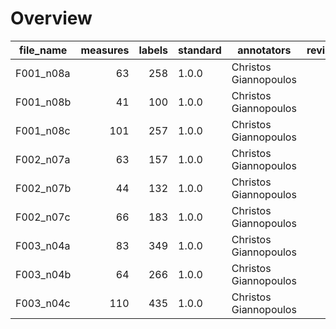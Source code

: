 

# Overview
|file_name|measures|labels|standard|     annotators      |reviewers|
|---------|-------:|-----:|--------|---------------------|---------|
|F001_n08a|      63|   258|1.0.0   |Christos Giannopoulos|         |
|F001_n08b|      41|   100|1.0.0   |Christos Giannopoulos|         |
|F001_n08c|     101|   257|1.0.0   |Christos Giannopoulos|         |
|F002_n07a|      63|   157|1.0.0   |Christos Giannopoulos|         |
|F002_n07b|      44|   132|1.0.0   |Christos Giannopoulos|         |
|F002_n07c|      66|   183|1.0.0   |Christos Giannopoulos|         |
|F003_n04a|      83|   349|1.0.0   |Christos Giannopoulos|         |
|F003_n04b|      64|   266|1.0.0   |Christos Giannopoulos|         |
|F003_n04c|     110|   435|1.0.0   |Christos Giannopoulos|         |
